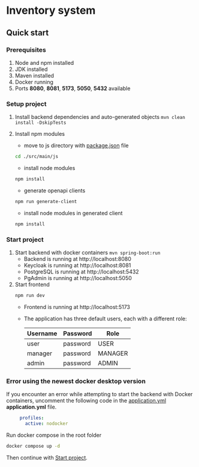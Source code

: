 # Inventory system

## Quick start

### Prerequisites

1. Node and npm installed
2. JDK installed
3. Maven installed
3. Docker running
4. Ports **8080**, **8081**, **5173**, **5050**, **5432**  available

### Setup project

1. Install backend dependencies and auto-generated objects
   ```mvn clean install -DskipTests```

2. Install npm modules
    * move to js directory with [package.json](./src/main/js/package.json) file
   ```bash 
   cd ./src/main/js
   ```
    * install node modules
   ```bash
   npm install
   ```
    * generate openapi clients
   ```bash
   npm run generate-client
   ```
    * install node modules in generated client
   ```bash
   npm install
   ```

### Start project

1. Start backend with docker containers
   ```mvn spring-boot:run```
    * Backend is running at http://localhost:8080
    * Keycloak is running at http://localhost:8081
    * PostgreSQL is running at http://localhost:5432
    * PgAdmin is running at http://localhost:5050
2. Start frontend
   ```bash 
   npm run dev
   ```
    * Frontend is running at http://localhost:5173
    * The application has three default users, each with a different role:
   
      | Username | Password | Role    |
      |----------|----------|---------|
      | user     | password | USER    |
      | manager  | password | MANAGER |
      | admin    | password | ADMIN   |

   

### Error using the newest docker desktop version

If you encounter an error while attempting to start the backend with Docker containers, uncomment
the following code in the
[application.yml](./src/main/resources/application.yaml) **application.yml** file.

```yaml
     profiles:
       active: nodocker
```
Run docker compose in the root folder
   ```bash 
   docker compose up -d
   ```
Then continue with [Start project](#start-project).
